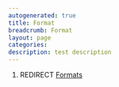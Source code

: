 ```yaml
---
autogenerated: true
title: Format
breadcrumb: Format
layout: page
categories: 
description: test description
---
```


1.  REDIRECT [Formats](Formats "wikilink")
